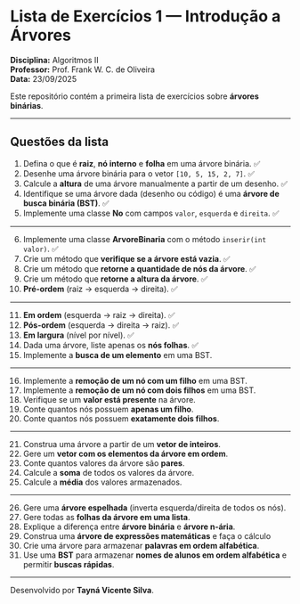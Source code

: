 # Lista de Exercícios 1 — Introdução a Árvores

**Disciplina:** Algoritmos II  
**Professor:** Prof. Frank W. C. de Oliveira  
**Data:** 23/09/2025

Este repositório contém a primeira lista de exercícios sobre **árvores binárias**.

---

## Questões da lista

1. Defina o que é **raiz**, **nó interno** e **folha** em uma árvore binária. ✅
2. Desenhe uma árvore binária para o vetor `[10, 5, 15, 2, 7]`. ✅
3. Calcule a **altura** de uma árvore manualmente a partir de um desenho. ✅
4. Identifique se uma árvore dada (desenho ou código) é uma **árvore de busca binária (BST)**. ✅
5. Implemente uma classe **No** com campos `valor`, `esquerda` e `direita`. ✅

---

6. Implemente uma classe **ArvoreBinaria** com o método `inserir(int valor)`. ✅
7. Crie um método que **verifique se a árvore está vazia**. ✅
8. Crie um método que **retorne a quantidade de nós da árvore**. ✅
9. Crie um método que **retorne a altura da árvore**. ✅
10. **Pré-ordem** (raiz → esquerda → direita). ✅

---

11. **Em ordem** (esquerda → raiz → direita). ✅
12. **Pós-ordem** (esquerda → direita → raiz). ✅
13. **Em largura** (nível por nível). ✅
14. Dada uma árvore, liste apenas os **nós folhas**. ✅
15. Implemente a **busca de um elemento** em uma BST.

---

16. Implemente a **remoção de um nó com um filho** em uma BST.
17. Implemente a **remoção de um nó com dois filhos** em uma BST.
18. Verifique se um **valor está presente** na árvore.
19. Conte quantos nós possuem **apenas um filho**.
20. Conte quantos nós possuem **exatamente dois filhos**.

---

21. Construa uma árvore a partir de um **vetor de inteiros**.
22. Gere um **vetor com os elementos da árvore em ordem**.
23. Conte quantos valores da árvore são **pares**.
24. Calcule a **soma** de todos os valores da árvore.
25. Calcule a **média** dos valores armazenados.

---

26. Gere uma **árvore espelhada** (inverta esquerda/direita de todos os nós).
27. Gere todas as **folhas da árvore em uma lista**.
28. Explique a diferença entre **árvore binária** e **árvore n-ária**.
29. Construa uma **árvore de expressões matemáticas** e faça o cálculo
30. Crie uma árvore para armazenar **palavras em ordem alfabética**.
31. Use uma **BST** para armazenar **nomes de alunos em ordem alfabética** e permitir **buscas rápidas**.

---

Desenvolvido por **Tayná Vicente Silva**.
